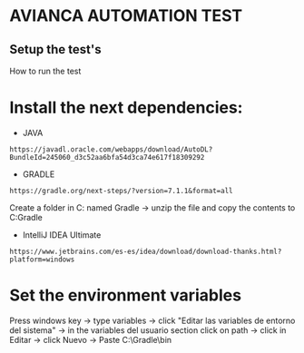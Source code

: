# AVIANCA AUTOMATION TEST

## Setup the test's

How to run the test

# Install the next dependencies:

+ JAVA
```
https://javadl.oracle.com/webapps/download/AutoDL?BundleId=245060_d3c52aa6bfa54d3ca74e617f18309292
```

+ GRADLE
```
https://gradle.org/next-steps/?version=7.1.1&format=all
```
Create a folder in C: named Gradle -> unzip the file and copy the contents to C:Gradle

+ IntelliJ IDEA Ultimate
```
https://www.jetbrains.com/es-es/idea/download/download-thanks.html?platform=windows
```

# Set the environment variables
Press windows key -> type variables -> click "Editar las variables de entorno del sistema" -> in the variables del usuario section click on path -> click in Editar -> click Nuevo -> Paste C:\Gradle\bin
